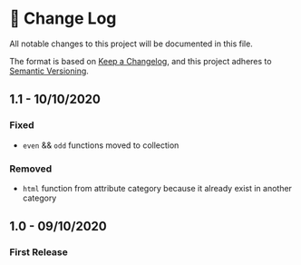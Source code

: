 # 📝  Change Log

All notable changes to this project will be documented in this file.

The format is based on [Keep a Changelog](https://keepachangelog.com/en/1.0.0/), and this project adheres to [Semantic Versioning](https://semver.org/spec/v2.0.0.html).

<!-- 
## Unreleased

## 1.0 - 01/02/2020
### Added

### Changed

### Deprecated

### Removed

### Fixed

### Security
-->

## 1.1 - 10/10/2020
### Fixed
* `even` && `odd` functions moved to collection

### Removed
* `html` function from attribute category because it already exist in another category



## 1.0 - 09/10/2020
### First Release
